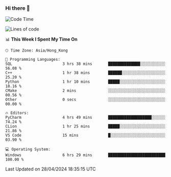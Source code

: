 ### Hi there 👋

<!--
**RoiexLee/RoiexLee** is a ✨ _special_ ✨ repository because its `README.md` (this file) appears on your GitHub profile.

Here are some ideas to get you started:

- 🔭 I’m currently working on ...
- 🌱 I’m currently learning ...
- 👯 I’m looking to collaborate on ...
- 🤔 I’m looking for help with ...
- 💬 Ask me about ...
- 📫 How to reach me: ...
- 😄 Pronouns: ...
- ⚡ Fun fact: ...
-->

<!--START_SECTION:waka-->
![Code Time](http://img.shields.io/badge/Code%20Time-491%20hrs%2051%20mins-blue)

![Lines of code](https://img.shields.io/badge/From%20Hello%20World%20I%27ve%20Written-37.3%20thousand%20lines%20of%20code-blue)

📊 **This Week I Spent My Time On** 

```text
🕑︎ Time Zone: Asia/Hong_Kong

💬 Programming Languages: 
SQL                      3 hrs 38 mins       ██████████████░░░░░░░░░░░   56.08 % 
C++                      1 hr 38 mins        ██████░░░░░░░░░░░░░░░░░░░   25.20 % 
Python                   1 hr 10 mins        █████░░░░░░░░░░░░░░░░░░░░   18.16 % 
CMake                    2 mins              ░░░░░░░░░░░░░░░░░░░░░░░░░   00.56 % 
Other                    0 secs              ░░░░░░░░░░░░░░░░░░░░░░░░░   00.00 % 

🔥 Editors: 
PyCharm                  4 hrs 49 mins       ███████████████████░░░░░░   74.24 % 
CLion                    1 hr 25 mins        █████░░░░░░░░░░░░░░░░░░░░   21.86 % 
VS Code                  15 mins             █░░░░░░░░░░░░░░░░░░░░░░░░   03.90 % 

💻 Operating System: 
Windows                  6 hrs 29 mins       █████████████████████████   100.00 % 
```


 Last Updated on 28/04/2024 18:35:15 UTC
<!--END_SECTION:waka-->
